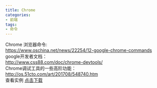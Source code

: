 ```yaml
---
title: Chrome
categories:
- 前端
tags:
- 命令
---
```

Chrome 浏览器命令:  
https://www.oschina.net/news/22254/12-google-chrome-commands  
google开发者文档：  
http://www.css88.com/doc/chrome-devtools/  
Chrome调试工具的一些高阶功能：  
http://os.51cto.com/art/201708/548740.htm  
查看实例  [点击下载](/download/Listary破解版.zip)
